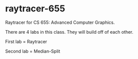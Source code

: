 # raytracer-655
Raytracer for CS 655: Advanced Computer Graphics. 

There are 4 labs in this class. They will build off of each other. 

First lab = Raytracer

Second lab = Median-Split
